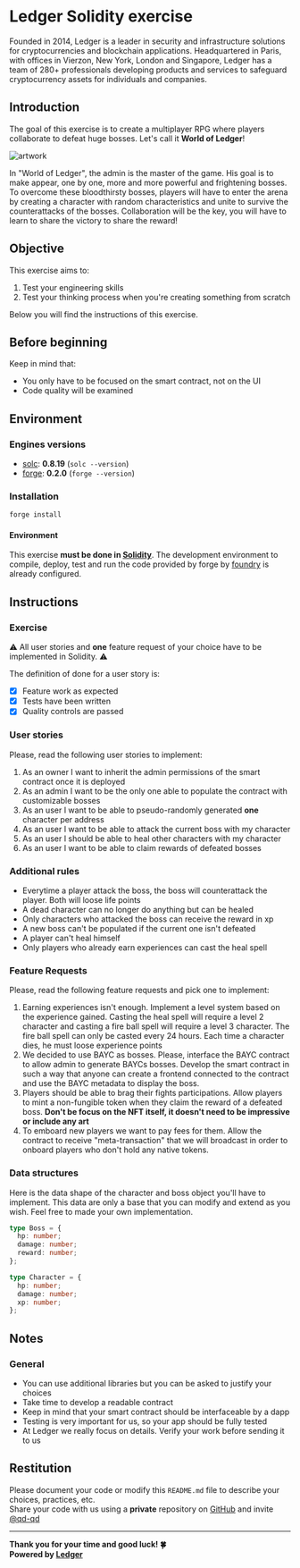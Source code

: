 # Ledger Solidity exercise

Founded in 2014, Ledger is a leader in security and infrastructure solutions for cryptocurrencies and blockchain applications. Headquartered in Paris, with offices in Vierzon, New York, London and Singapore, Ledger has a team of 280+ professionals developing products and services to safeguard cryptocurrency assets for individuals and companies.

## Introduction

The goal of this exercise is to create a multiplayer RPG where players collaborate to defeat huge bosses. Let's call it **World of Ledger**!

![artwork](https://img1.goodfon.com/wallpaper/nbig/a/c0/battle-orc-dwarves-fantasy-art.jpg)

In "World of Ledger", the admin is the master of the game. His goal is to make appear, one by one, more and more powerful and frightening bosses. To overcome these bloodthirsty bosses, players will have to enter the arena by creating a character with random characteristics and unite to survive the counterattacks of the bosses. Collaboration will be the key, you will have to learn to share the victory to share the reward!

## Objective

This exercise aims to:

1. Test your engineering skills
2. Test your thinking process when you're creating something from scratch

Below you will find the instructions of this exercise.

## Before beginning

Keep in mind that:

- You only have to be focused on the smart contract, not on the UI
- Code quality will be examined

## Environment

### Engines versions

- [solc](https://github.com/ethereum/solidity): **0.8.19** (`solc --version`)
- [forge](https://book.getfoundry.sh/forge/): **0.2.0** (`forge --version`)

### Installation

```sh
forge install
```

#### Environment

This exercise **must be done in [Solidity](https://docs.soliditylang.org/)**. The development environment to compile, deploy, test and run the code provided by forge by [foundry](https://book.getfoundry.sh/) is already configured.

## Instructions

### Exercise

⚠️ All user stories and **one** feature request of your choice have to be implemented in Solidity. ⚠️ <br/>

The definition of done for a user story is:

- [x] Feature work as expected
- [x] Tests have been written
- [x] Quality controls are passed

### User stories

Please, read the following user stories to implement:

1. As an owner I want to inherit the admin permissions of the smart contract once it is deployed
2. As an admin I want to be the only one able to populate the contract with customizable bosses
3. As an user I want to be able to pseudo-randomly generated **one** character per address
4. As an user I want to be able to attack the current boss with my character
5. As an user I should be able to heal other characters with my character
6. As an user I want to be able to claim rewards of defeated bosses

### Additional rules

- Everytime a player attack the boss, the boss will counterattack the player. Both will loose life points
- A dead character can no longer do anything but can be healed
- Only characters who attacked the boss can receive the reward in xp
- A new boss can't be populated if the current one isn't defeated
- A player can't heal himself
- Only players who already earn experiences can cast the heal spell

### Feature Requests

Please, read the following feature requests and pick one to implement:

1. Earning experiences isn't enough. Implement a level system based on the experience gained. Casting the heal spell will require a level 2 character and casting a fire ball spell will require a level 3 character. The fire ball spell can only be casted every 24 hours. Each time a character dies, he must loose experience points
2. We decided to use BAYC as bosses. Please, interface the BAYC contract to allow admin to generate BAYCs bosses. Develop the smart contract in such a way that anyone can create a frontend connected to the contract and use the BAYC metadata to display the boss.
3. Players should be able to brag their fights participations. Allow players to mint a non-fungible token when they claim the reward of a defeated boss. **Don't be focus on the NFT itself, it doesn't need to be impressive or include any art**
4. To emboard new players we want to pay fees for them. Allow the contract to receive "meta-transaction" that we will broadcast in order to onboard players who don't hold any native tokens.

### Data structures

Here is the data shape of the character and boss object you'll have to implement. This data are only a base that you can modify and extend as you wish. Feel free to made your own implementation.

```typescript
type Boss = {
  hp: number;
  damage: number;
  reward: number;
};

type Character = {
  hp: number;
  damage: number;
  xp: number;
};
```

## Notes

### General

- You can use additional libraries but you can be asked to justify your choices
- Take time to develop a readable contract
- Keep in mind that your smart contract should be interfaceable by a dapp
- Testing is very important for us, so your app should be fully tested
- At Ledger we really focus on details. Verify your work before sending it to us

## Restitution

Please document your code or modify this `README.md` file to describe your choices, practices, etc. <br/>
Share your code with us using a **private** repository on [GitHub](https://github.com/) and invite [@qd-qd](https://github.com/qd-qd)

---

**Thank you for your time and good luck! 🍀** <br/>
**Powered by [Ledger](https://www.ledger.com/)**
